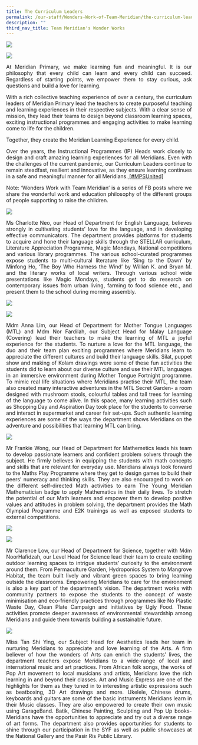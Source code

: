 ```yaml
---
title: The Curriculum Leaders
permalink: /our-staff/Wonders-Work-of-Team-Meridian/the-curriculum-leaders/
description: ""
third_nav_title: Team Meridian's Wonder Works
---
```

![](/images/Wonder%20Work/The%20Curriculum%20Leaders/The%20Curriculum%20Leaders%201.jpg)

![](/images/Wonder%20Work/The%20Curriculum%20Leaders/The%20Curriculum%20Leaders%202.jpg)

<p align = "justify">At Meridian Primary, we make learning fun and meaningful. It is our philosophy that every child can learn and every child can succeed. Regardless of starting points, we empower them to stay curious, ask questions and build a love for learning.</p>

<p align = "justify">With a rich collective teaching experience of over a century, the curriculum leaders of Meridian Primary lead the teachers to create purposeful teaching and learning experiences in their respective subjects. With a clear sense of mission, they lead their teams to design beyond classroom learning spaces, exciting instructional programmes and engaging activities to make learning come to life for the children.</p>

<p align = "justify">Together, they create the Meridian Learning Experience for every child.</p>

<p align = "justify">Over the years, the Instructional Programmes (IP) Heads work closely to design and craft amazing learning experiences for all Meridians. Even with the challenges of the current pandemic, our Curriculum Leaders continue to remain steadfast, resilient and innovative, as they ensure learning continues in a safe and meaningful manner for all Meridians.<a href="https://www.facebook.com/hashtag/mpsunited?__eep__=6&__cft__[0]=AZX0KnSNAngwI4rrtvAbaX09D4WQ9lVANGJw_Q3mZfqM3C8fq_4NQdzFbyooxJ9tJKjP8qM0MjhzRR-LLBc1n_eyADIgmtyI4lV8WwP1t6fOeZQxHi9MjMnw0K6tSkmURr3E-re60HVzOuSdzoR1vtvq65FqE_1yGuDfr_NvSYsaGg&__tn__=*NK-R"> [#MPSUnited]</a></p>

<p align = "justify">Note:
‘Wonders Work with Team Meridian’ is a series of FB posts where we share the wonderful work and education philosophy of the different groups of people supporting to raise the children.</p>

![](/images/Wonder%20Work/The%20Curriculum%20Leaders/The%20Curriculum%20Leaders%203.jpg)

<p align = "justify">Ms Charlotte Neo, our Head of Department for English Language, believes strongly in cultivating students’ love for the language, and in developing effective communicators. The department provides platforms for students to acquire and hone their language skills through the STELLAR curriculum, Literature Appreciation Programme, Magic Mondays, National competitions and various library programmes. The various school-curated programmes expose students to multi-cultural literature like ‘Sing to the Dawn’ by Minfong Ho, ‘The Boy Who Harness the Wind’ by Willian K. and Bryan M. and the literary works of local writers. Through various school wide presentations like Magic Mondays, students get to do research on contemporary issues from urban living, farming to food science etc., and present them to the school during morning assembly.</p>

![](/images/Wonder%20Work/The%20Curriculum%20Leaders/The%20Curriculum%20Leaders%204.jpg)

![](/images/Wonder%20Work/The%20Curriculum%20Leaders/The%20Curriculum%20Leaders%205.jpg)

<p align = "justify">Mdm Anna Lim, our Head of Department for Mother Tongue Languages (MTL) and Mdm Nor Fardilah, our Subject Head for Malay Language (Covering) lead their teachers to make the learning of MTL a joyful experience for the students. To nurture a love for the MTL language, the duo and their team plan exciting programmes where Meridians learn to appreciate the different cultures and build their language skills. Silat, puppet show and making of Kolam drawings were some of these fun activities the students did to learn about our diverse culture and use their MTL languages in an immersive environment during Mother Tongue Fortnight programme. To mimic real life situations where Meridians practise their MTL, the team also created many interactive adventures in the MTL Secret Garden- a room designed with mushroom stools, colourful tables and tall trees for learning of the language to come alive. In this space, many learning activities such as Shopping Day and Aspiration Day took place for the students to converse and interact in supermarket and career fair set-ups. Such authentic learning experiences are some of the ways the department shows Meridians on the adventure and possibilities that learning MTL can bring.</p>

![](/images/Wonder%20Work/The%20Curriculum%20Leaders/The%20Curriculum%20Leaders%206.jpg)

<p align = "justify">Mr Frankie Wong, our Head of Department for Mathemetics leads his team to develop passionate learners and confident problem solvers through the subject. He firmly believes in equipping the students with math concepts and skills that are relevant for everyday use. Meridians always look forward to the Maths Play Programme where they get to design games to build their peers’ numeracy and thinking skills. They are also encouraged to work on the different self-directed Math activities to earn The Young Meridian Mathematician badge to apply Mathematics in their daily lives. To stretch the potential of our Math learners and empower them to develop positive values and attitudes in problem solving, the department provides the Math Olympiad Programme and E2K trainings as well as exposed students to external competitions.</p>

![](/images/Wonder%20Work/The%20Curriculum%20Leaders/The%20Curriculum%20Leaders%207.jpg)

![](/images/Wonder%20Work/The%20Curriculum%20Leaders/The%20Curriculum%20Leaders%208.jpg)

<p align = "justify">Mr Clarence Low, our Head of Department for Science, together with Mdm NoorHafidzah, our Level Head for Science lead their team to create exciting outdoor learning spaces to intrigue students’ curiosity to the environment around them. From Permaculture Garden, Hydroponics System to Mangrove Habitat, the team built lively and vibrant green spaces to bring learning outside the classrooms. Empowering Meridians to care for the environment is also a key part of the department’s vision. The department works with community partners to expose the students to the concept of waste minimisation and eco-friendly practices through programmes like No Plastic Waste Day, Clean Plate Campaign and initiatives by Ugly Food. These activities promote deeper awareness of environmental stewardship among Meridians and guide them towards building a sustainable future.</p>

![](/images/Wonder%20Work/The%20Curriculum%20Leaders/The%20Curriculum%20Leaders%209.jpg)

<p align = "justify">Miss Tan Shi Ying, our Subject Head for Aesthetics leads her team in nurturing Meridians to appreciate and love learning of the Arts. A firm believer of how the wonders of Arts can enrich the students’ lives, the department teachers expose Meridians to a wide-range of local and international music and art practices. From African folk songs, the works of Pop Art movement to local musicians and artists, Meridians love the rich learning in and beyond their classes. Art and Music Express are one of the highlights for them as they tuned in to interesting artistic expressions such as beatboxing, 3D Art drawings and more. Ukelele, Chinese drums, keyboards and guitars are some of the basic instruments Meridians learn in their Music classes. They are also empowered to create their own music using GarageBand. Batik, Chinese Painting, Sculpting and Pop Up books- Meridians have the opportunities to appreciate and try out a diverse range of art forms. The department also provides opportunities for students to shine through our participation in the SYF as well as public showcases at the National Gallery and the Pasir Ris Public Library.</p>